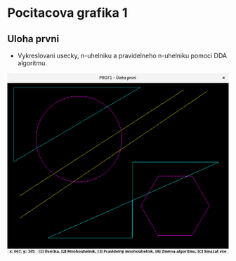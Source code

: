 
# Pocitacova grafika 1
## Uloha prvni
* Vykreslovani usecky, n-uhelniku a pravidelneho n-uhelniku pomoci DDA algoritmu.

![Alt screenshot](https://raw.githubusercontent.com/linein98/PGRF1/master/src/uloha/prvni/screenshots/Screenshot%20from%202018-10-17%2023-33-06.png "Uloha prvni")
